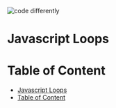 ![code differently](https://user-images.githubusercontent.com/54545904/91590200-f82ec600-e928-11ea-9433-eea450388abf.png)

# Javascript Loops

# Table of Content
- [Javascript Loops](#javascript-loops)
- [Table of Content](#table-of-content)
